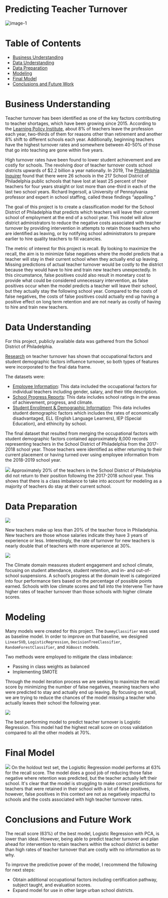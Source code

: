 # Predicting Teacher Turnover
![image-1](https://www.elmhurst.edu/wp-content/uploads/2020/06/teacher-retention-illustration.jpg) <br />

# Table of Contents
* [Business Understanding](https://github.com/mross715/Predicting_Teacher_Turnover#business-understanding)
* [Data Understanding](https://github.com/mross715/Predicting_Teacher_Turnover#data-understanding)
* [Data Preparation](https://github.com/mross715/Predicting_Teacher_Turnover#data-preparation)
* [Modeling](https://github.com/mross715/Predicting_Teacher_Turnover#modeling)
* [Final Model](https://github.com/mross715/Predicting_Teacher_Turnover#final-model)
* [Conclusions and Future Work](https://github.com/mross715/Predicting_Teacher_Turnover#conclusions-and-future-work)

# Business Understanding
Teacher turnover has been identified as one of the key factors contributing to teacher shortages, which have been growing since 2015. According to the [Learning Policy Institute](https://learningpolicyinstitute.org/product/teacher-turnover-brief), about 8% of teachers leave the profession each year, two-thirds of them for reasons other than retirement and another 8% shift to different schools each year. Additionally, beginning teachers have the highest turnover rates and somewhere between 40-50% of those that go into teaching are gone within five years.

High turnover rates have been found to lower student achievement and are costly for schools. The revolving door of teacher turnover costs school districts upwards of $2.2 billion a year nationally. In 2019, The [Philadelphia Inquirer](https://www.inquirer.com/news/philadephia-district-schools-teacher-turnover-solutions-20190503.html) found that there were 26 schools in the 217 School District of Philadelphia public schools that have lost at least 25 percent of their teachers for four years straight or lost more than one-third in each of the last two school years. Richard Ingersoll, a University of Pennsylvania professor and expert in school staffing, called these findings “appalling.”

The goal of this project is to create a classification model for the School District of Philadelphia that predicts which teachers will leave their current school of employment at the end of a school year. This model will allow district administrators to reduce the negative costs associated with teacher turnover by providing intervention in attempts to retain those teachers who are identified as leaving, or by notifying school administrators to prepare earlier to hire quality teachers to fill vacancies.

The metric of interest for this project is recall. By looking to maximize the recall, the aim is to minimize false negatives where the model predicts that a teacher will stay in their current school when they actually end up leaving. Missing predictions of actual teacher turnover would be costly to the district because they would have to hire and train new teachers unexpectedly. In this circumstance, false positives could also result in monetary cost to provide what could be considered unnecessary intervention, as false positives occur when the model predicts a teacher will leave their school, but they actually stay the following school year. Compared to the costs of false negatives, the costs of false positives could actually end up having a positive effect on long term retention and are not nearly as costly of having to hire and train new teachers.

# Data Understanding
For this project, publicly available data was gathered from the School District of Philadelphia. 

[Research](https://cepa.stanford.edu/content/how-teaching-conditions-predict-teacher-turnover-california-schools) on teacher turnover has shown that occupational factors and student demographic factors influence turnover, so both types of features were incorporated to the final data frame.

The datasets were:

* [Employee Information](https://www.philasd.org/performance/programsservices/open-data/district-information/#employee_data): This data included the occupational factors for individual teachers including gender, salary, and their title description.
* [School Progress Reports](https://www.philasd.org/performance/programsservices/school-progress-reports/spr-helpful-resources/): This data includes school ratings in the areas of achievement, progress, and climate.
* [Student Enrollment & Demographic Information](https://www.philasd.org/performance/programsservices/open-data/school-information/#school_enrollment): This data includes student demographic factors which includes the rates of economically disadvantaged, ELL (English Language Learners), IEP (Special Education), and ethincity by school.

The final dataset that resulted from merging the occupational factors with student demographic factors contained approximately 8,000 records representing teachers in the School District of Philadelphia from the 2017-2018 school year. Those teachers were identified as either returning to their current placement or having turned over using employee information from the 2018-2019 school year. 

<img src="images/Target.png">
Approximately 20% of the teachers in the School District of Philadelphia did not return to their position following the 2017-2018 school year. This shows that there is a class imbalance to take into account for modeling as a majority of teachers do stay at their current school.

# Data Preparation
<img src="images/New_teacher.png">

New teachers make up less than 20% of the teacher force in Philadelphia. New teachers are those whose salaries indicate they have 3 years of experience or less. Interestingly, the rate of turnover for new teachers is nearly double that of teachers with more experience at 30%.

<img src="images/Climate.png">

The Climate domain measures student engagement and school climate, focusing on student attendance, student retention, and in- and out-of-school suspensions. A school’s progress at the domain level is categorized into four performance tiers based on the percentage of possible points earned. Schools with low climate scores and fall into the Intervene Tier have higher rates of teacher turnover than those schools with higher climate scores.

# Modeling
Many models were created for this project. The `DummyClassifier` was used as baseline model. In order to improve on that baseline, we designed `LinearSVD`, `LogisticRegression`, `DecisionTreeClassifier`, `RandomForestClassifier`, and `XGBoost` models. 

Two methods were employed to mitigate the class imbalance:
* Passing in class weights as balanced
* Implementing SMOTE

Through the model iteration process we are seeking to maximize the recall score by minimizing the number of false negatives, meaning teachers who were predicted to stay and actually end up leaving. By focusing on recall, we are trying to reduce the chances of the model missing a teacher who actually leaves their school the following year.

<img src="images/Model_Scores.png">

The best performing model to predict teacher turnover is Logistic Regression. This model had the highest recall score on cross validation compared to all the other models at 70%.

# Final Model
<img src="images/Final_Matrix.png">
On the holdout test set, the Logisitic Regression model performs at 63% for the recall score. The model does a good job of reducing those false negative where retention was predicted, but the teacher actually left their school. It's clear that the model is struggling to make correct predictions for teachers that were retained in their school with a lot of false positives, however, false positives in this context are not as negatively impactful to schools and the costs associated with high teacher turnover rates.

# Conclusions and Future Work
The recall score (63%) of the best model, Logistic Regression with PCA, is lower than ideal. However, being able to predict teacher turnover and plan ahead for intervention to retain teachers within the school district is better than high rates of teacher turnover that are costly with no information as to why.

To improve the predictive power of the model, I recommend the following for next steps:

* Obtain additional occupational factors including certification pathway, subject taught, and evaluation scores.
* Expand model for use in other large urban school districts.

